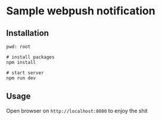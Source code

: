 # Sample webpush notification
## Installation
```
pwd: root

# install packages
npm install

# start server
npm run dev
```

## Usage
Open browser on `http://localhost:8080` to enjoy the shit